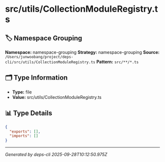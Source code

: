 # src/utils/CollectionModuleRegistry.ts

## 🏷️ Namespace Grouping

**Namespace:** namespace-grouping
**Strategy:** namespace-grouping
**Source:** `/Users/junwoobang/project/deps-cli/src/utils/CollectionModuleRegistry.ts`
**Pattern:** `src/**/*.ts`

## 🗂️ Type Information

- **Type:** file
- **Value:** src/utils/CollectionModuleRegistry.ts

## 📊 Type Details

```json
{
  "exports": [],
  "imports": []
}
```

---
*Generated by deps-cli 2025-09-28T10:12:50.975Z*

